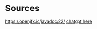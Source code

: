 # Sources

<https://openjfx.io/javadoc/22/>
[chatgpt here ](https://chatgpt.com/share/68236cf2-30ac-8004-b1ea-4c3edb164a13)
